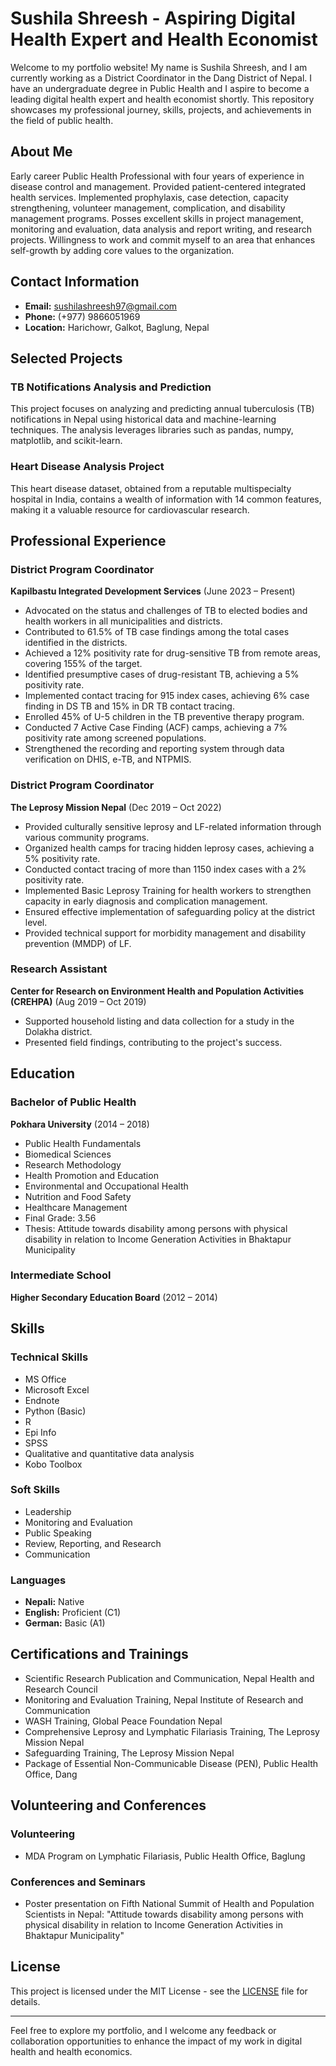 # Sushila Shreesh - Aspiring Digital Health Expert and Health Economist

Welcome to my portfolio website! My name is Sushila Shreesh, and I am currently working as a District Coordinator in the Dang District of Nepal. I have an undergraduate degree in Public Health and I aspire to become a leading digital health expert and health economist shortly. This repository showcases my professional journey, skills, projects, and achievements in the field of public health.

## About Me

Early career Public Health Professional with four years of experience in disease control and management. Provided patient-centered integrated health services. Implemented prophylaxis, case detection, capacity strengthening, volunteer management, complication, and disability management programs. Posses excellent skills in project management, monitoring and evaluation, data analysis and report writing, and research projects. Willingness to work and commit myself to an area that enhances self-growth by adding core values to the organization.

## Contact Information

- **Email:** [sushilashreesh97@gmail.com](mailto:sushilashreesh97@gmail.com)
- **Phone:** (+977) 9866051969
- **Location:** Harichowr, Galkot, Baglung, Nepal

## Selected Projects

### TB Notifications Analysis and Prediction
This project focuses on analyzing and predicting annual tuberculosis (TB) notifications in Nepal using historical data and machine-learning techniques. The analysis leverages libraries such as pandas, numpy, matplotlib, and scikit-learn.

### Heart Disease Analysis Project

This heart disease dataset, obtained from a reputable multispecialty hospital in India, contains a wealth of information with 14 common features, making it a valuable resource for cardiovascular research. 

## Professional Experience

### District Program Coordinator
**Kapilbastu Integrated Development Services** (June 2023 – Present)
- Advocated on the status and challenges of TB to elected bodies and health workers in all municipalities and districts.
- Contributed to 61.5% of TB case findings among the total cases identified in the districts.
- Achieved a 12% positivity rate for drug-sensitive TB from remote areas, covering 155% of the target.
- Identified presumptive cases of drug-resistant TB, achieving a 5% positivity rate.
- Implemented contact tracing for 915 index cases, achieving 6% case finding in DS TB and 15% in DR TB contact tracing.
- Enrolled 45% of U-5 children in the TB preventive therapy program.
- Conducted 7 Active Case Finding (ACF) camps, achieving a 7% positivity rate among screened populations.
- Strengthened the recording and reporting system through data verification on DHIS, e-TB, and NTPMIS.

### District Program Coordinator
**The Leprosy Mission Nepal** (Dec 2019 – Oct 2022)
- Provided culturally sensitive leprosy and LF-related information through various community programs.
- Organized health camps for tracing hidden leprosy cases, achieving a 5% positivity rate.
- Conducted contact tracing of more than 1150 index cases with a 2% positivity rate.
- Implemented Basic Leprosy Training for health workers to strengthen capacity in early diagnosis and complication management.
- Ensured effective implementation of safeguarding policy at the district level.
- Provided technical support for morbidity management and disability prevention (MMDP) of LF.

### Research Assistant
**Center for Research on Environment Health and Population Activities (CREHPA)** (Aug 2019 – Oct 2019)
- Supported household listing and data collection for a study in the Dolakha district.
- Presented field findings, contributing to the project's success.

## Education

### Bachelor of Public Health
**Pokhara University** (2014 – 2018)
- Public Health Fundamentals
- Biomedical Sciences
- Research Methodology
- Health Promotion and Education
- Environmental and Occupational Health
- Nutrition and Food Safety
- Healthcare Management
- Final Grade: 3.56
- Thesis: Attitude towards disability among persons with physical disability in relation to Income Generation Activities in Bhaktapur Municipality

### Intermediate School
**Higher Secondary Education Board** (2012 – 2014)

## Skills

### Technical Skills
- MS Office
- Microsoft Excel
- Endnote
- Python (Basic)
- R
- Epi Info
- SPSS
- Qualitative and quantitative data analysis
- Kobo Toolbox

### Soft Skills
- Leadership
- Monitoring and Evaluation
- Public Speaking
- Review, Reporting, and Research
- Communication

### Languages
- **Nepali:** Native
- **English:** Proficient (C1)
- **German:** Basic (A1)

## Certifications and Trainings
- Scientific Research Publication and Communication, Nepal Health and Research Council
- Monitoring and Evaluation Training, Nepal Institute of Research and Communication
- WASH Training, Global Peace Foundation Nepal
- Comprehensive Leprosy and Lymphatic Filariasis Training, The Leprosy Mission Nepal
- Safeguarding Training, The Leprosy Mission Nepal
- Package of Essential Non-Communicable Disease (PEN), Public Health Office, Dang

## Volunteering and Conferences

### Volunteering
- MDA Program on Lymphatic Filariasis, Public Health Office, Baglung

### Conferences and Seminars
- Poster presentation on Fifth National Summit of Health and Population Scientists in Nepal: "Attitude towards disability among persons with physical disability in relation to Income Generation Activities in Bhaktapur Municipality"

## License

This project is licensed under the MIT License - see the [LICENSE](LICENSE) file for details.

---

Feel free to explore my portfolio, and I welcome any feedback or collaboration opportunities to enhance the impact of my work in digital health and health economics.
